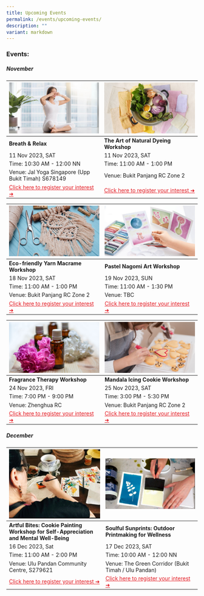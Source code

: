 ```yaml
---
title: Upcoming Events
permalink: /events/upcoming-events/
description: ""
variant: markdown
---
```

### Events:


##### **November**

|![](/images/hbkt%20microsite%20-%20event%20photos%20.png)|![](/images/natural%20dye.png)|
| -------- | -------- |
| **Breath &amp; Relax** | **The Art of Natural Dyeing Workshop** 
| 11 Nov 2023, SAT |11 Nov 2023, SAT 
| Time: 10:30 AM - 12:00 NN | Time: 11:00 AM - 1:00 PM 
| Venue: Jal Yoga Singapore (Upp Bukit Timah) S678149 | Venue: Bukit Panjang RC Zone 2 |
|<a style="color: #e41b23 !important;" href="https://www.onepa.gov.sg/events/lean-on-me-pranayama-meditation-27206549">Click here to register your interest ➜</a> | <a style="color: #e41b23 !important;" href="https://www.onepa.gov.sg/events/lean-on-me-the-alchemy-of-natural-dye-67581136">Click here to register your interest ➜</a>| 

|![](/images/yarn%20macrame.png)| ![](/images/pastel%20.png)
| -------- | -------- |
| **Eco-friendly Yarn Macrame Workshop** | **Pastel Nagomi Art Workshop** |
| 18 Nov 2023, SAT| 19 Nov 2023, SUN | 
| Time: 11:00 AM - 1:00 PM | Time: 11:00 AM - 1:30 PM |
| Venue: Bukit Panjang RC Zone 2 |Venue: TBC |
| <a style="color: #e41b23 !important;" href="https://www.onepa.gov.sg/events/lean-on-me-from-wardrobe-to-wall-eco-friendly-yarn-macrame-24966538">Click here to register your interest ➜</a> | <a style="color: #e41b23 !important;" href="https://www.onepa.gov.sg/events/lean-on-me-pastel-nagomi-art-workshop-nurturing-mental-wellbeing-through-creative-expression-78890743">Click here to register your interest ➜</a> 

![](/images/fragrance.png)|![](/images/mandala%20icing.png)| 
| -------- | -------- |
| **Fragrance Therapy Workshop**| **Mandala Icing Cookie Workshop**  |
| 24 Nov 2023, FRI | 25 Nov 2023, SAT|
| Time: 7:00 PM - 9:00 PM | Time: 3:00 PM - 5:30 PM  |
| Venue: Zhenghua RC | Venue: Bukit Panjang RC Zone 2|
 |  <a style="color: #e41b23 !important;" href="https://www.onepa.gov.sg/events/lean-on-me-fragrance-therapy-workshop-27361049">Click here to register your interest ➜</a> | <a style="color: #e41b23 !important;" href="https://www.onepa.gov.sg/events/lean-on-me-mandala-icing-workshop-78846369">Click here to register your interest ➜</a> |

##### **December**

![Artful Bites: Cookie Painting Workshop for Self-Appreciation and Mental Well-Being](/images/photo_2023-10-11_10-07-19.jpg)|![](/images/cyantoype.png)|
| --------| -------- |
| **Artful Bites: Cookie Painting Workshop for Self-Appreciation and Mental Well-Being**|**Soulful Sunprints: Outdoor Printmaking for Wellness**| 
| 16 Dec 2023, Sat |17 Dec 2023, SAT
|Time: 11:00 AM - 2:00 PM |Time: 10:00 AM - 12:00 NN 
|  Venue: Ulu Pandan Community Centre, S279621| Venue: The Green Corridor (Bukit Timah / Ulu Pandan)|
|<a style="color: #e41b23 !important;" href="https://www.onepa.gov.sg/events/lean-on-me-savouring-memories-creative-expression-through-the-art-of-mindful-dessert-and-tea-pairing-34763128">Click here to register your interest ➜</a> | <a style="color: #e41b23 !important;" href="https://www.onepa.gov.sg/events/lean-on-me-soulful-sunprints-outdoor-printmaking-for-wellness-23092621">Click here to register your interest ➜</a>|